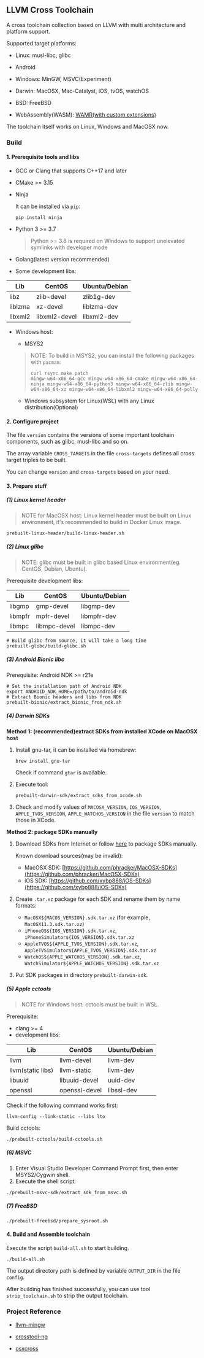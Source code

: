 ## LLVM Cross Toolchain

A cross toolchain collection based on LLVM with multi architecture and platform support.

Supported target platforms:

+ Linux: musl-libc, glibc

+ Android

+ Windows: MinGW, MSVC(Experiment)

+ Darwin: MacOSX, Mac-Catalyst, iOS, tvOS, watchOS

+ BSD: FreeBSD

+ WebAssembly(WASM): [WAMR(with custom extensions)](https://github.com/shengyun-zhou/wamr-wasm-libs)

The toolchain itself works on Linux, Windows and MacOSX now.

### Build

#### 1. Prerequisite tools and libs

+ GCC or Clang that supports C++17 and later

+ CMake >= 3.15

+ Ninja

  It can be installed via `pip`:

  ```shell
  pip install ninja
  ```

+ Python 3 >= 3.7

  > Python >= 3.8 is required on Windows to support unelevated symlinks with developer mode

+ Golang(latest version recommended)

+ Some development libs:

| Lib     | CentOS        | Ubuntu/Debian |
| ------- | ------------- | ------------- |
| libz    | zlib-devel    | zlib1g-dev    |
| liblzma | xz-devel      | liblzma-dev   |
| libxml2 | libxml2-devel | libxml2-dev   |

+ Windows host: 

    + MSYS2
    
    > NOTE: To build in MSYS2, you can install the following packages with `pacman`: 
    >
    > ```
    > curl rsync make patch
    > mingw-w64-x86_64-gcc mingw-w64-x86_64-cmake mingw-w64-x86_64-ninja mingw-w64-x86_64-python3 mingw-w64-x86_64-zlib mingw-w64-x86_64-xz mingw-w64-x86_64-libxml2 mingw-w64-x86_64-polly
    > ```
    
    + Windows subsystem for Linux(WSL) with any Linux distribution(Optional)

#### 2. Configure project

The file `version` contains the versions of some important toolchain components, such as glibc, musl-libc and so on.

The array variable `CROSS_TARGETS` in the file `cross-targets` defines all cross target triples to be built.

You can change `version` and `cross-targets` based on your need.

#### 3. Prepare stuff

##### (1) Linux kernel header

> NOTE for MacOSX host: Linux kernel header must be built on Linux environment, it's recommended to build in Docker Linux image.

```shell
prebuilt-linux-header/build-linux-header.sh
```

##### (2) Linux glibc

> NOTE: glibc must be built in glibc based Linux environment(eg. CentOS, Debian, Ubuntu).

Prerequisite development libs:

| Lib     | CentOS       | Ubuntu/Debian   |
| ------- | ------------ | --------------- |
| libgmp  | gmp-devel    | libgmp-dev      |
| libmpfr | mpfr-devel   | libmpfr-dev     |
| libmpc  | libmpc-devel | libmpc-dev      |


```shell
# Build glibc from source, it will take a long time
prebuilt-glibc/build-glibc.sh
```

##### (3) Android Bionic libc

Prerequisite: Android NDK >= r21e

```shell
# Set the installation path of Android NDK
export ANDROID_NDK_HOME=/path/to/android-ndk
# Extract Bionic headers and libs from NDK
prebuilt-bionic/extract_bionic_from_ndk.sh
```

##### (4) Darwin SDKs

**Method 1: (recommended)extract SDKs from installed XCode on MacOSX host**

1. Install gnu-tar, it can be installed via homebrew:

   ```shell
   brew install gnu-tar
   ```

   Check if command `gtar` is available.

2. Execute tool:

   ```shell
   prebuilt-darwin-sdk/extract_sdks_from_xcode.sh
   ```

3. Check and modify values of `MACOSX_VERSION`, `IOS_VERSION`, `APPLE_TVOS_VERSION`, `APPLE_WATCHOS_VERSION` in the file `version` to match those in XCode.

**Method 2: package SDKs manually**

1. Download SDKs from Internet or follow [here](https://github.com/tpoechtrager/osxcross#packaging-the-sdk) to package SDKs manually.

   Known download sources(may be invalid):

   + MacOSX SDK: [https://github.com/phracker/MacOSX-SDKs](https://github.com/phracker/MacOSX-SDKs)
   + iOS SDK: [https://github.com/xybp888/iOS-SDKs](https://github.com/xybp888/iOS-SDKs)

2. Create `.tar.xz` package for each SDK and rename them by name formats:
   + `MacOSX${MACOS_VERSION}.sdk.tar.xz` (for example, `MacOSX11.3.sdk.tar.xz`)
   + `iPhoneOS${IOS_VERSION}.sdk.tar.xz`, `iPhoneSimulator${IOS_VERSION}.sdk.tar.xz`
   + `AppleTVOS${APPLE_TVOS_VERSION}.sdk.tar.xz`, `AppleTVSimulator${APPLE_TVOS_VERSION}.sdk.tar.xz`
   + `WatchOS${APPLE_WATCHOS_VERSION}.sdk.tar.xz`, `WatchSimulator${APPLE_WATCHOS_VERSION}.sdk.tar.xz`
   
1. Put SDK packages in directory `prebuilt-darwin-sdk`.

##### (5) Apple cctools

> NOTE for Windows host: cctools must be built in WSL.

Prerequisite:

+ clang >= 4
+ development libs:

| Lib     | CentOS       | Ubuntu/Debian   |
| ------- | ------------ | --------------- |
| llvm    | llvm-devel   | llvm-dev        |
| llvm(static libs) | llvm-static | llvm-dev |
| libuuid | libuuid-devel | uuid-dev     |
| openssl | openssl-devel | libssl-dev      |

Check if the following command works first:

```shell
llvm-config --link-static --libs lto
```

Build cctools:

```shell
./prebuilt-cctools/build-cctools.sh
```

##### (6) MSVC

1. Enter Visual Studio Developer Command Prompt first, then enter MSYS2/Cygwin shell.
2. Execute the shell script:

```shell
./prebuilt-msvc-sdk/extract_sdk_from_msvc.sh
```

##### (7) FreeBSD

```shell
./prebuilt-freebsd/prepare_sysroot.sh
```

#### 4. Build and Assemble toolchain

Execute the script `build-all.sh` to start building.

```shell
./build-all.sh
```

The output directory path is defined by variable `OUTPUT_DIR` in the file `config`.

After building has finished successfully, you can use tool `strip_toolchain.sh` to strip the output toolchain.

### Project Reference

+ [llvm-mingw](https://github.com/mstorsjo/llvm-mingw)

+ [crosstool-ng](https://github.com/crosstool-ng/crosstool-ng)

+ [osxcross](https://github.com/tpoechtrager/osxcross)

